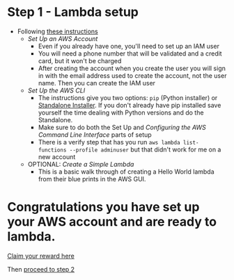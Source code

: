 Step 1 - Lambda setup
=====================
- Following [these instructions](https://docs.aws.amazon.com/lambda/latest/dg/setup.html)
  - *Set Up an AWS Account*
    - Even if you already have one, you'll need to set up an IAM user
    - You will need a phone number that will be validated and a credit card, but it won't be charged
    - After creating the account when you create the user you will sign in with the email address used to create the account, not the user name.  Then you can create the IAM user
  - *Set Up the AWS CLI*
    - The instructions give you two options: `pip` (Python installer) or [Standalone Installer](https://docs.aws.amazon.com/cli/latest/userguide/awscli-install-bundle.html).  If you don't already have pip installed save yourself the time dealing with Python versions and do the Standalone.
    - Make sure to do both the Set Up and *Configuring the AWS Command Line Interface* parts of setup
    - There is a verify step that has you run `aws lambda list-functions --profile adminuser` but that didn't work for me on a new account
  - OPTIONAL: *Create a Simple Lambda*
    - This is a basic walk through of creating a Hello World lambda from their blue prints in the AWS GUI.

# Congratulations you have set up your AWS account and are ready to lambda.
[Claim your reward here](https://i.pinimg.com/originals/35/22/9f/35229fe2940b5a251400b63fc280ed85.gif)

Then [proceed to step 2](02_create_a_lambda.md)
